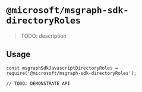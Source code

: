# `@microsoft/msgraph-sdk-directoryRoles`

> TODO: description

## Usage

```
const msgraphSdkJavascriptDirectoryRoles = require('@microsoft/msgraph-sdk-directoryRoles');

// TODO: DEMONSTRATE API
```
